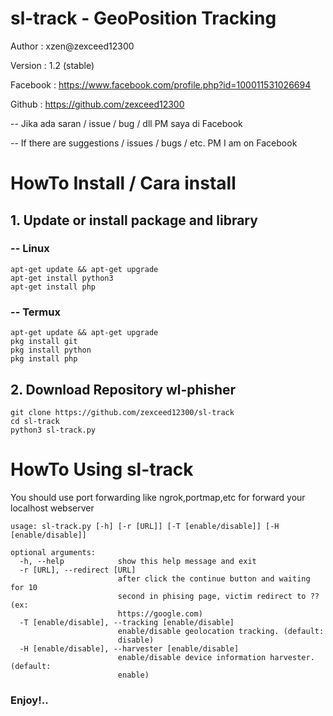 # sl-track - GeoPosition Tracking
Author : xzen@zexceed12300

Version : 1.2 (stable)

Facebook : https://www.facebook.com/profile.php?id=100011531026694

Github : https://github.com/zexceed12300

-- Jika ada saran / issue / bug / dll PM saya di Facebook

-- If there are suggestions / issues / bugs / etc. PM I am on Facebook

# HowTo Install / Cara install
## 1. Update or install package and library
### -- Linux
```
apt-get update && apt-get upgrade
apt-get install python3
apt-get install php
```
### -- Termux
```
apt-get update && apt-get upgrade
pkg install git
pkg install python
pkg install php
```
   
## 2. Download Repository wl-phisher
```
git clone https://github.com/zexceed12300/sl-track
cd sl-track
python3 sl-track.py
```   
# HowTo Using sl-track
You should use port forwarding like ngrok,portmap,etc for forward your localhost webserver

```
usage: sl-track.py [-h] [-r [URL]] [-T [enable/disable]] [-H [enable/disable]]

optional arguments:
  -h, --help            show this help message and exit
  -r [URL], --redirect [URL]
                        after click the continue button and waiting for 10
                        second in phising page, victim redirect to ?? (ex:
                        https://google.com)
  -T [enable/disable], --tracking [enable/disable]
                        enable/disable geolocation tracking. (default:
                        disable)
  -H [enable/disable], --harvester [enable/disable]
                        enable/disable device information harvester. (default:
                        enable)
```                      
### Enjoy!..
